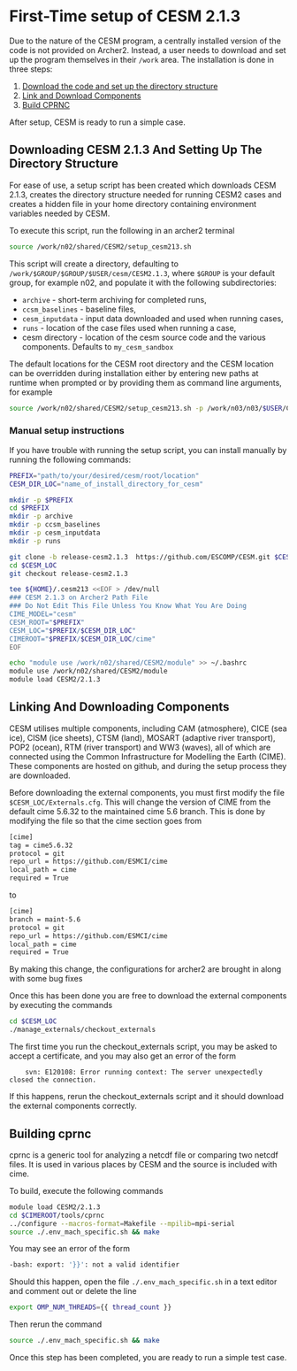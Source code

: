 # First-Time setup of CESM 2.1.3

Due to the nature of the CESM program, a centrally installed version of the code is not provided on Archer2. Instead, a user needs to download and set up the program themselves in their `/work` area. The installation is done in three steps:

1. [Download the code and set up the directory structure](#downloading-cesm-2.1.3-and-setting-up-the-directory-structure)
2. [Link and Download Components](#linking-and-downloading-components)
3. [Build CPRNC](#building-cprnc)

After setup, CESM is ready to run a simple case.

## Downloading CESM 2.1.3 And Setting Up The Directory Structure

For ease of use, a setup script has been created which downloads CESM 2.1.3, creates the directory structure needed for running CESM2 cases and creates a hidden file in your home directory containing environment variables needed by CESM.

To execute this script, run the following in an archer2 terminal

```bash
source /work/n02/shared/CESM2/setup_cesm213.sh
```

This script will create a directory, defaulting to `/work/$GROUP/$GROUP/$USER/cesm/CESM2.1.3`, where `$GROUP` is your default group, for example n02, and populate it with the following subdirectories:
* `archive` - short-term archiving for completed runs,
* `ccsm_baselines` - baseline files,
* `cesm_inputdata` - input data downloaded and used when running cases,
* `runs` - location of the case files used when running a case,
* cesm directory - location of the cesm source code and the various components. Defaults to `my_cesm_sandbox`

The default locations for the CESM root directory and the CESM location can be overridden during installation either by entering new paths at runtime when prompted or by providing them as command line arguments, for example

```bash
source /work/n02/shared/CESM2/setup_cesm213.sh -p /work/n03/n03/$USER/CESM213 -l cesm_prog
```

### Manual setup instructions

If you have trouble with running the setup script, you can install manually by running the following commands:

```bash
PREFIX="path/to/your/desired/cesm/root/location"
CESM_DIR_LOC="name_of_install_directory_for_cesm"

mkdir -p $PREFIX
cd $PREFIX
mkdir -p archive
mkdir -p ccsm_baselines
mkdir -p cesm_inputdata
mkdir -p runs

git clone -b release-cesm2.1.3  https://github.com/ESCOMP/CESM.git $CESM_LOC
cd $CESM_LOC
git checkout release-cesm2.1.3

tee ${HOME}/.cesm213 <<EOF > /dev/null
### CESM 2.1.3 on Archer2 Path File
### Do Not Edit This File Unless You Know What You Are Doing
CIME_MODEL="cesm"
CESM_ROOT="$PREFIX"
CESM_LOC="$PREFIX/$CESM_DIR_LOC"
CIMEROOT="$PREFIX/$CESM_DIR_LOC/cime"
EOF

echo "module use /work/n02/shared/CESM2/module" >> ~/.bashrc
module use /work/n02/shared/CESM2/module
module load CESM2/2.1.3
```

## Linking And Downloading Components

CESM utilises multiple components, including CAM (atmosphere), CICE (sea ice), CISM (ice sheets), CTSM (land), MOSART (adaptive river transport), POP2 (ocean), RTM (river transport) and WW3 (waves), all of which are connected using the Common Infrastructure for Modelling the Earth (CIME). These components are hosted on github, and during the setup process they are downloaded.

Before downloading the external components, you must first modify the file `$CESM_LOC/Externals.cfg`. This will change the version of CIME from the default cime 5.6.32 to the maintained cime 5.6 branch. This is done by modifying the file so that the cime section goes from

```bash
[cime]
tag = cime5.6.32
protocol = git
repo_url = https://github.com/ESMCI/cime
local_path = cime
required = True
```

to

```bash
[cime]
branch = maint-5.6
protocol = git
repo_url = https://github.com/ESMCI/cime
local_path = cime
required = True
```

By making this change, the configurations for archer2 are brought in along with some bug fixes

Once this has been done you are free to download the external components by executing the commands

```bash
cd $CESM_LOC
./manage_externals/checkout_externals
```

The first time you run the checkout_externals script, you may be asked to accept a certificate, and you may also get an error of the form

```
    svn: E120108: Error running context: The server unexpectedly closed the connection.
```
If this happens, rerun the checkout_externals script and it should download the external components correctly.

## Building cprnc

cprnc is a generic tool for analyzing a netcdf file or comparing two netcdf files. It is used in various places by CESM and the source is included with cime.

To build, execute the following commands

```bash
module load CESM2/2.1.3
cd $CIMEROOT/tools/cprnc
../configure --macros-format=Makefile --mpilib=mpi-serial
source ./.env_mach_specific.sh && make
```

You may see an error of the form

```bash
-bash: export: '}}': not a valid identifier
```

Should this happen, open the file `./.env_mach_specific.sh` in a text editor and comment out or delete the line

```bash
export OMP_NUM_THREADS={{ thread_count }}
```

Then rerun the command

```bash
source ./.env_mach_specific.sh && make
```

Once this step has been completed, you are ready to run a simple test case.
